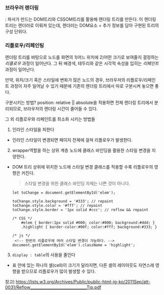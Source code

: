 ### 브라우러 렌더링

: 파서가 만드는 DOM트리와 CSSOM트리를 활용해 렌더링 트리를 만든다. 이 렌더링 트리는 렌더러로 이뤄져 있는데, 렌더러는 DOM요소 + 추가 정보를 담아 구현된 트리의 구성 단위다.

### 리플로우/리페인팅
렌더링 트리를 바탕으로 노드를 화면의 1)어느 위치에 2)어떤 크기로 보여줄지 결정하는 *리플로우* 과정이 일어난다. 그 뒤 배경색, 테두리와 같은 시각적 속성을 입히는 *리페인트* 과정이 일어난다.

만약, 위치/크기 혹은 스타일에 변화가 많은 노드의 경우, 브라우저의 리플로우/리페인트 과정이 자주 일어날 수 있기 때문에 기존의 렌더링 트리에서 따로 구분시켜 놓으면 좋다.

구분시키는 방법? position: relative || absolute을 적용하면 전체 렌더링 트리에서 분리되므로, 브라우저의 렌더링 시간이 줄어들 수 있다.

그 외 리플로우와 리페인트를 최소화 시키는 방법들

1. 인라인 스타일을 피한다 
-  인라인 스타일이 변경되면 페이지 전체에 걸쳐 리플로우가 발생한다.

2. wrapper역할을 하는 상위 계층 노드에 클래스 바인딩을 활용한 스타일 변경을 지양한다.
-  DOM 트리 상위에 위치한 노드에 스타일 변경 클래스를 적용할 수록 리플로우의 영향은 커진다. 

    > 스타일 변경을 위한 클래스 바인딩 자체는 나쁜 것이 아니다.

    ```
    let toChange = document.getElementById('elem');

    toChange.style.background = '#333'; // repaint
    toChange.style.color = '#fff'; // repaint
    toChange.style.border = '1px solid #ccc'; // reflow && repaint
    ```

    ```
    /* CSS */
        #elem { border:1px solid #000; color:#000; background:#ddd; }
        .highlight { border-color:#00f; color:#fff; background:#333; }

    /* js */
     <!-- 한번의 리플로우에 여러 스타일 변경이 가능하다. -->
    document.getElementById('elem').className = 'highlight';
    ```

3. `display : table`의 사용을 줄인다
- 표 안에 있는 하나의 셀(cell)이 크기가 달라지면, 다른 셀의 레이아웃도 자연스레 영향을 받으므로 리플로우가 많이 발생할 수 있다.

참고)
https://lists.w3.org/Archives/Public/public-html-ig-ko/2011Sep/att-0031/Reflow_____________________________Tip.pdf
